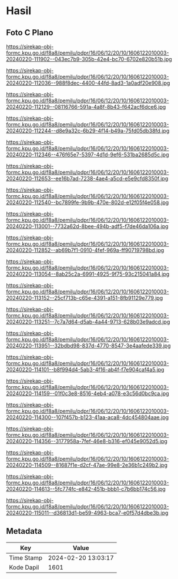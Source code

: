 # Hasil

## Foto C Plano

https://sirekap-obj-formc.kpu.go.id/f8a8/pemilu/pdpr/16/06/12/20/10/1606122010003-20240220-111902--043ec7b9-305b-42e4-bc70-6702e820b51b.jpg

https://sirekap-obj-formc.kpu.go.id/f8a8/pemilu/pdpr/16/06/12/20/10/1606122010003-20240220-112036--988f8dec-4400-44fd-8ad3-1a0adf20e908.jpg

https://sirekap-obj-formc.kpu.go.id/f8a8/pemilu/pdpr/16/06/12/20/10/1606122010003-20240220-112129--08116766-591a-4a8f-8b43-f642acf6dce6.jpg

https://sirekap-obj-formc.kpu.go.id/f8a8/pemilu/pdpr/16/06/12/20/10/1606122010003-20240220-112244--d8e9a32c-6b29-4f14-b49a-75fd05db38fd.jpg

https://sirekap-obj-formc.kpu.go.id/f8a8/pemilu/pdpr/16/06/12/20/10/1606122010003-20240220-112346--476f65e7-5397-4d1d-9ef6-531ba2685d5c.jpg

https://sirekap-obj-formc.kpu.go.id/f8a8/pemilu/pdpr/16/06/12/20/10/1606122010003-20240220-112653--ee16b7ad-7238-4ae4-a5cd-e5e9cfd8350f.jpg

https://sirekap-obj-formc.kpu.go.id/f8a8/pemilu/pdpr/16/06/12/20/10/1606122010003-20240220-112540--bc7899fe-9b9b-470e-802d-e12f05f4e058.jpg

https://sirekap-obj-formc.kpu.go.id/f8a8/pemilu/pdpr/16/06/12/20/10/1606122010003-20240220-113001--7732a62d-8bee-494b-adf5-f7de46da106a.jpg

https://sirekap-obj-formc.kpu.go.id/f8a8/pemilu/pdpr/16/06/12/20/10/1606122010003-20240220-112852--ab69b7f1-0910-4fef-969a-ff90719798bd.jpg

https://sirekap-obj-formc.kpu.go.id/f8a8/pemilu/pdpr/16/06/12/20/10/1606122010003-20240220-113054--8ab25c2a-6991-4925-9f75-93c215041a84.jpg

https://sirekap-obj-formc.kpu.go.id/f8a8/pemilu/pdpr/16/06/12/20/10/1606122010003-20240220-113152--25cf713b-c65e-4391-a151-8fb91129e779.jpg

https://sirekap-obj-formc.kpu.go.id/f8a8/pemilu/pdpr/16/06/12/20/10/1606122010003-20240220-113251--7c7a7d64-d5ab-4a44-9713-628b03e9adcd.jpg

https://sirekap-obj-formc.kpu.go.id/f8a8/pemilu/pdpr/16/06/12/20/10/1606122010003-20240220-113951--32bdbd98-837d-4770-8547-3e4aafede339.jpg

https://sirekap-obj-formc.kpu.go.id/f8a8/pemilu/pdpr/16/06/12/20/10/1606122010003-20240220-114101--b8f994d4-5ab3-4f16-ab4f-f7e904caf4a5.jpg

https://sirekap-obj-formc.kpu.go.id/f8a8/pemilu/pdpr/16/06/12/20/10/1606122010003-20240220-114159--01f0c3e8-8516-4eb4-a078-e3c56d0bc9ca.jpg

https://sirekap-obj-formc.kpu.go.id/f8a8/pemilu/pdpr/16/06/12/20/10/1606122010003-20240220-114300--107f457b-b123-41aa-aca8-4dc454804aae.jpg

https://sirekap-obj-formc.kpu.go.id/f8a8/pemilu/pdpr/16/06/12/20/10/1606122010003-20240220-114356--3177958a-7fef-46e8-b316-ef045e9052d5.jpg

https://sirekap-obj-formc.kpu.go.id/f8a8/pemilu/pdpr/16/06/12/20/10/1606122010003-20240220-114509--81687f1e-d2cf-47ae-99e8-2e36b1c249b2.jpg

https://sirekap-obj-formc.kpu.go.id/f8a8/pemilu/pdpr/16/06/12/20/10/1606122010003-20240220-114613--5fc774fc-e842-451b-bbb1-c7b6bb174c56.jpg

https://sirekap-obj-formc.kpu.go.id/f8a8/pemilu/pdpr/16/06/12/20/10/1606122010003-20240220-115011--d36813d1-be59-4963-bca7-e0f57d4dbe3b.jpg


## Metadata

| Key        | Value               |
| ---------- | ------------------- |
| Time Stamp | 2024-02-20 13:03:17 |
| Kode Dapil | 1601                |



